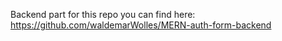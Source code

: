 Backend part for this repo you can find here: https://github.com/waldemarWolles/MERN-auth-form-backend